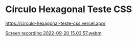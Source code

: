 # Círculo Hexagonal Teste CSS


https://circulo-hexagonal-teste-css.vercel.app/



[Screen recording 2022-09-20 15.03.57.webm](https://user-images.githubusercontent.com/109696840/191331647-52a73448-6f6a-44fd-a40e-7db952ab2f42.webm)
